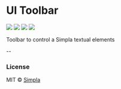# UI Toolbar
![][bower-badge] [![][travis-badge]][travis-url] [![][bowerdeps-badge]][bowerdeps-url] [![][npmdevdeps-badge]][npmdevdeps-url]

Toolbar to control a Simpla textual elements

--

### License

MIT © [Simpla](admin@simpla.io)

[bower-badge]: https://img.shields.io/bower/v/sm-ui-toolbar.svg
[travis-badge]: https://img.shields.io/travis/simplaio/sm-ui-toolbar.svg
[travis-url]: https://travis-ci.org/simplaio/sm-ui-toolbar
[bowerdeps-badge]: https://img.shields.io/gemnasium/simplaio/sm-ui-toolbar.svg
[bowerdeps-url]: https://gemnasium.com/bower/sm-ui-toolbar
[npmdevdeps-badge]: https://img.shields.io/david/dev/simplaio/sm-ui-toolbar.svg?theme=shields.io
[npmdevdeps-url]: https://david-dm.org/simplaio/sm-ui-toolbar#info=devDependencies
